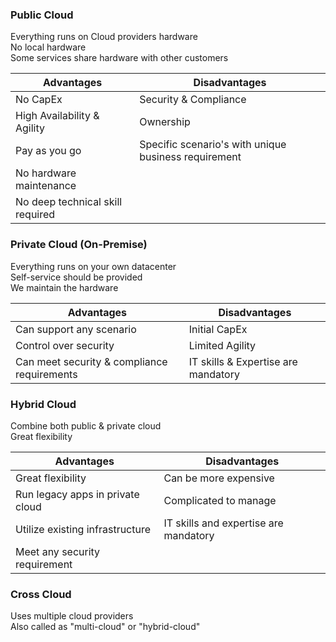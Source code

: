 ### Public Cloud

Everything runs on Cloud providers hardware  
No local hardware  
Some services share hardware with other customers

|Advantages|Disadvantages|
|----------|-------------|
|No CapEx|Security & Compliance|
|High Availability & Agility|Ownership|
|Pay as you go|Specific scenario's with unique business requirement|
|No hardware maintenance||
|No deep technical skill required||

### Private Cloud (On-Premise)

Everything runs on your own datacenter  
Self-service should be provided  
We maintain the hardware

|Advantages|Disadvantages|
|----------|-------------|
|Can support any scenario|Initial CapEx|
|Control over security|Limited Agility|
|Can meet security & compliance requirements|IT skills & Expertise are mandatory|

### Hybrid Cloud

Combine both public & private cloud  
Great flexibility

|Advantages|Disadvantages|
|----------|-------------|
|Great flexibility|Can be more expensive|
|Run legacy apps in private cloud|Complicated to manage|
|Utilize existing infrastructure|IT skills and expertise are mandatory|
|Meet any security requirement||

### Cross Cloud

Uses multiple cloud providers  
Also called as "multi-cloud" or "hybrid-cloud"
